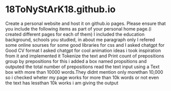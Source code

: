 # 18ToNyStArK18.github.io
Create a personal website and host it on github.io pages. Please ensure that you include the following items as part of your personal home page.(i created different pages for each of them)
I included the education background, schools you studied, in about me paragraph only
I refered some online sourses for some good libraries for css and 
I asked chatgpt for Good CV format
I asked chatgpt for cool animation ideas i took inspiration from it and implemented it
Tokenize the text and Print count of prepositions group by prepositions for this i added a box named propsitions and outputed the total number of prepositions
read the text input using a Text box with more than 10000 words.They didnt mention only morethan 10,000 so i checked wheter my page works for more than 10k words or not even the text has lessthan 10k works i am giving the output